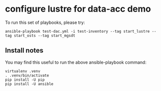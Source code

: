 # configure lustre for data-acc demo

To run this set of playbooks, please try:

    ansible-playbook test-dac.yml -i test-inventory --tag start_lustre --tag start_osts --tag start_mgsdt

## Install notes

You may find this useful to run the above ansible-playbook command:

    virtualenv .venv
    . .venv/bin/activate
    pip install -U pip
    pip install -U ansible
